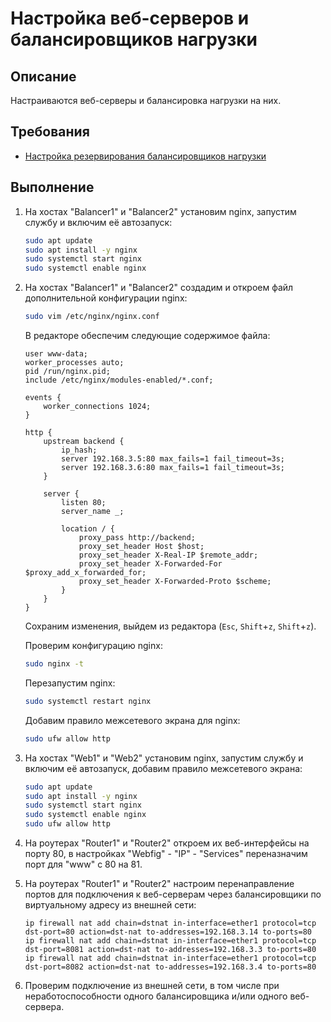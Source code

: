 # Настройка веб-серверов и балансировщиков нагрузки

## Описание

Настраиваются веб-серверы и балансировка нагрузки на них.

## Требования

* [Настройка резервирования балансировщиков нагрузки](balancers-redundancy.md)

## Выполнение

1. На хостах "Balancer1" и "Balancer2" установим nginx, запустим службу и включим её автозапуск:

    ```sh
    sudo apt update
    sudo apt install -y nginx
    sudo systemctl start nginx
    sudo systemctl enable nginx
    ```

2. На хостах "Balancer1" и "Balancer2" создадим и откроем файл дополнительной конфигурации nginx:

    ```sh
    sudo vim /etc/nginx/nginx.conf
    ```

    В редакторе обеспечим следующие содержимое файла:

    ```config
    user www-data;
    worker_processes auto;
    pid /run/nginx.pid;
    include /etc/nginx/modules-enabled/*.conf;

    events {
        worker_connections 1024;
    }

    http {
        upstream backend {
            ip_hash;
            server 192.168.3.5:80 max_fails=1 fail_timeout=3s;
            server 192.168.3.6:80 max_fails=1 fail_timeout=3s;
        }

        server {
            listen 80;
            server_name _;

            location / {
                proxy_pass http://backend;
                proxy_set_header Host $host;
                proxy_set_header X-Real-IP $remote_addr;
                proxy_set_header X-Forwarded-For $proxy_add_x_forwarded_for;
                proxy_set_header X-Forwarded-Proto $scheme;
            }
        }
    }
    ```

    Сохраним изменения, выйдем из редактора (`Esc`, `Shift`+`z`, `Shift`+`z`).

    Проверим конфигурацию nginx:

    ```sh
    sudo nginx -t
    ```

    Перезапустим nginx:

    ```sh
    sudo systemctl restart nginx
    ```

    Добавим правило межсетевого экрана для nginx:

    ```sh
    sudo ufw allow http
    ```

3. На хостах "Web1" и "Web2" установим nginx, запустим службу и включим её автозапуск, добавим правило межсетевого экрана:

    ```sh
    sudo apt update
    sudo apt install -y nginx
    sudo systemctl start nginx
    sudo systemctl enable nginx
    sudo ufw allow http
    ```

4. На роутерах "Router1" и "Router2" откроем их веб-интерфейсы на порту 80, в настройках "Webfig" - "IP" - "Services" переназначим порт для "www" с 80 на 81.

5. На роутерах "Router1" и "Router2" настроим перенаправление портов для подключения к веб-серверам через балансировщики по виртуальному адресу из внешней сети:

    ```mikrotik
    ip firewall nat add chain=dstnat in-interface=ether1 protocol=tcp dst-port=80 action=dst-nat to-addresses=192.168.3.14 to-ports=80
    ip firewall nat add chain=dstnat in-interface=ether1 protocol=tcp dst-port=8081 action=dst-nat to-addresses=192.168.3.3 to-ports=80
    ip firewall nat add chain=dstnat in-interface=ether1 protocol=tcp dst-port=8082 action=dst-nat to-addresses=192.168.3.4 to-ports=80
    ```

6. Проверим подключение из внешней сети, в том числе при неработоспособности одного балансировщика и/или одного веб-сервера.
